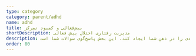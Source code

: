 ```yaml
---
type: category
category: parent/adhd
name: adhd
title: بیش‌فعالی و کمبود تمرکز
shortDescription: ﻣﺪﯾﺮﯾﺖ رﻓﺘﺎری اﺧﺘﻠﺎل ﺑﯿﺶ ﻓﻌﺎﻟﯽ
description: داشتن فرزند مبتلا به بیش‌فعالی و نقص توجه، ممکن است سوالات زیادی را در ذهن شما ایجاد کند. این بخش پاسخ‌گوی سوالات شما است.
order: 80
---
```

